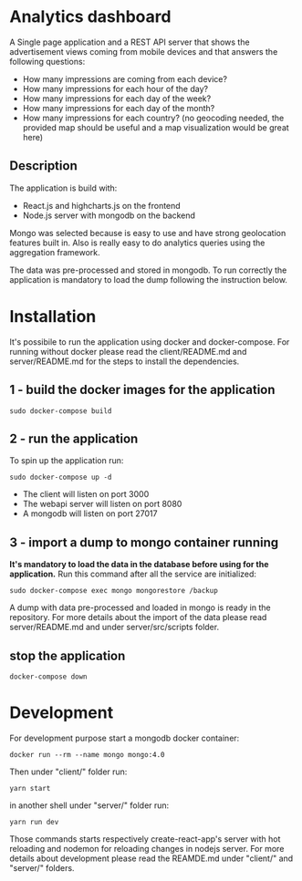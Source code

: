 # Analytics dashboard

A Single page application and a REST API server that shows the advertisement views coming from mobile devices and that answers the following questions:

* How many impressions are coming from each device?
* How many impressions for each hour of the day?
* How many impressions for each day of the week?
* How many impressions for each day of the month?
* How many impressions for each country? (no geocoding needed, the provided map should be useful and a map visualization would be great here)

## Description

The application is build with:
- React.js and highcharts.js on the frontend
- Node.js server with mongodb on the backend

Mongo was selected because is easy to use and have strong geolocation features built in.
Also is really easy to do analytics queries using the aggregation framework.

The data was pre-processed and stored in mongodb. To run correctly the application is mandatory to load the dump following the instruction below.


# Installation

It's possibile to run the application using docker and docker-compose.
For running without docker please read the client/README.md and server/README.md for the steps to install the dependencies.

## 1 - build the docker images for the application

```
sudo docker-compose build
```

## 2 - run the application

To spin up the application run:
```
sudo docker-compose up -d
```
- The client will listen on port 3000
- The webapi server will listen on port 8080
- A mongodb will listen on port 27017


## 3 - import a dump to mongo container running

**It's mandatory to load the data in the database before using for the application.** Run this command after all the service are initialized:
```
sudo docker-compose exec mongo mongorestore /backup
```

A dump with data pre-processed and loaded in mongo is ready in the repository.
For more details about the import of the data please read server/README.md and under server/src/scripts folder.


## stop the application

```
docker-compose down
```

# Development

For development purpose start a mongodb docker container:
```
docker run --rm --name mongo mongo:4.0 
```

Then under "client/" folder run:
```
yarn start
```

in another shell under "server/" folder run:
```
yarn run dev
```

Those commands starts respectively create-react-app's server with hot reloading and nodemon for reloading changes in nodejs server.
For more details about development please read the REAMDE.md under "client/" and "server/" folders.
